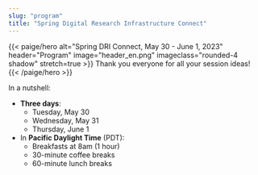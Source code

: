 ```yaml
---
slug: "program"
title: "Spring Digital Research Infrastructure Connect"
---
```


{{< paige/hero
    alt="Spring DRI Connect, May 30 - June 1, 2023"
    header="Program"
    image="header_en.png"
    imageclass="rounded-4 shadow"
    stretch=true >}}
Thank you everyone for all your session ideas!
{{< /paige/hero >}}

In a nutshell:

* **Three days**:
  * Tuesday, May 30
  * Wednesday, May 31
  * Thursday, June 1
* In **Pacific Daylight Time** (PDT):
  * Breakfasts at 8am (1 hour)
  * 30-minute coffee breaks
  * 60-minute lunch breaks
